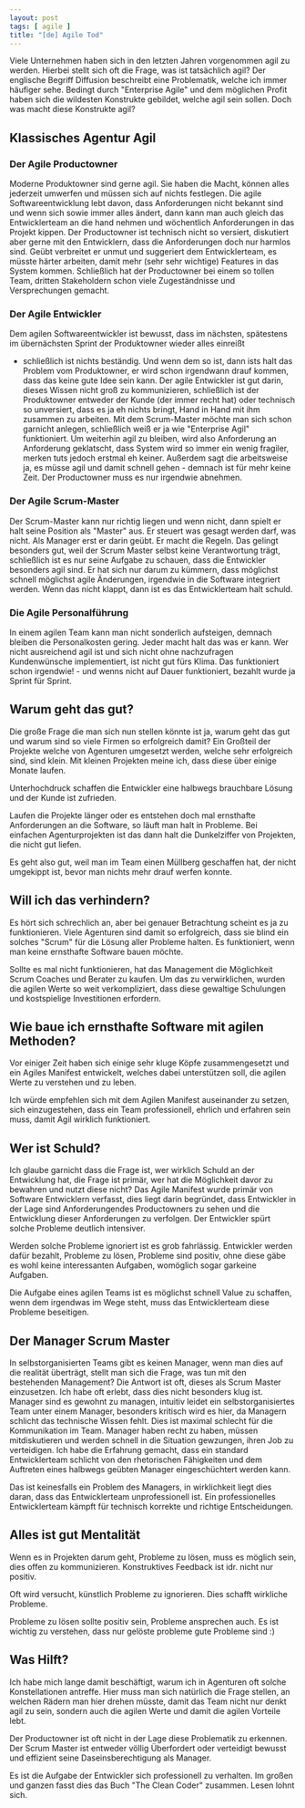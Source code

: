 ```yaml
---
layout: post
tags: [ agile ]
title: "[de] Agile Tod"
---
```



Viele Unternehmen haben sich in den letzten Jahren vorgenommen agil zu werden.
Hierbei stellt sich oft die Frage, was ist tatsächlich agil?
Der englische Begriff Diffusion beschreibt eine Problematik, welche ich immer häufiger sehe.
Bedingt durch "Enterprise Agile" und dem möglichen Profit haben sich die wildesten Konstrukte
gebildet, welche agil sein sollen. Doch was macht diese Konstrukte agil?

## Klassisches Agentur Agil

### Der Agile Productowner
Moderne Produktowner sind gerne agil. Sie haben die Macht, können alles jederzeit umwerfen und müssen sich auf nichts festlegen.
Die agile Softwareentwicklung lebt davon, dass Anforderungen nicht bekannt sind und wenn sich sowie immer alles ändert, dann kann man auch
gleich das Entwicklerteam an die hand nehmen und wöchentlich Anforderungen in das Projekt kippen.
Der Productowner ist technisch nicht so versiert, diskutiert aber gerne mit den Entwicklern, dass die Anforderungen doch nur harmlos sind.
Geübt verbreitet er unmut und suggeriert dem Entwicklerteam, es müsste härter arbeiten, damit mehr (sehr sehr wichtige) Features in das System kommen.
Schließlich hat der Productowner bei einem so tollen Team, dritten Stakeholdern schon viele Zugeständnisse und Versprechungen gemacht.

### Der Agile Entwickler
Dem agilen Softwareentwickler ist bewusst, dass im nächsten, spätestens im übernächsten Sprint der Produktowner wieder alles einreißt
 - schließlich ist nichts beständig.
Und wenn dem so ist, dann ists halt das Problem vom Produktowner, er wird schon irgendwann drauf kommen, dass das keine gute Idee sein kann.
Der agile Entwickler ist gut darin, dieses Wissen nicht groß zu kommunizieren, schließlich ist der Produktowner entweder  der Kunde (der immer recht hat)
oder technisch so unversiert, dass es ja eh nichts bringt, Hand in Hand mit ihm zusammen zu arbeiten.
Mit dem Scrum-Master möchte man sich schon garnicht anlegen, schließlich weiß er ja wie "Enterprise Agil" funktioniert.
Um weiterhin agil zu bleiben, wird also Anforderung an Anforderung geklatscht, dass System wird so immer ein wenig fragiler, merken tuts jedoch erstmal eh keiner.
Außerdem sagt die arbeitsweise ja, es müsse agil und damit schnell gehen - demnach ist für mehr keine Zeit. Der Productowner muss es nur irgendwie abnehmen.

### Der Agile Scrum-Master
Der Scrum-Master kann nur richtig liegen und wenn nicht, dann spielt er halt seine Position als "Master" aus.
Er steuert was gesagt werden darf, was nicht. Als Manager erst er darin geübt.
Er macht die Regeln. Das gelingt besonders gut, weil der Scrum Master selbst keine Verantwortung trägt,
schließlich ist es nur seine Aufgabe zu schauen, dass die Entwickler besonders agil sind.
Er hat sich nur darum zu kümmern, dass möglichst schnell möglichst agile Änderungen, irgendwie in die Software integriert werden.
Wenn das nicht klappt, dann ist es das Entwicklerteam halt schuld.

### Die Agile Personalführung
In einem agilen Team kann man nicht sonderlich aufsteigen, demnach bleiben die Personalkosten gering.
Jeder macht halt das was er kann.
Wer nicht ausreichend agil ist und sich nicht ohne nachzufragen Kundenwünsche implementiert, ist nicht gut fürs Klima.
Das funktioniert schon irgendwie! - und wenns nicht auf Dauer funktioniert, bezahlt wurde ja Sprint für Sprint.

## Warum geht das gut?
Die große Frage die man sich nun stellen könnte ist ja, warum geht das gut und warum sind so viele Firmen so erfolgreich damit?
Ein Großteil der Projekte welche von Agenturen umgesetzt werden, welche sehr erfolgreich sind, sind klein.
Mit kleinen Projekten meine ich, dass diese über einige Monate laufen.

Unterhochdruck schaffen die Entwickler eine halbwegs brauchbare Lösung und der Kunde ist zufrieden.

Laufen die Projekte länger oder es entstehen doch mal ernsthafte Anforderungen an die Software,
so läuft man halt in Probleme.
Bei einfachen Agenturprojekten ist das dann halt die Dunkelziffer von Projekten, die nicht gut liefen.

Es geht also gut, weil man im Team einen Müllberg geschaffen hat,
der nicht umgekippt ist, bevor man nichts mehr drauf werfen konnte.

## Will ich das verhindern?
Es hört sich schrechlich an, aber bei genauer Betrachtung scheint es ja zu funktionieren.
Viele Agenturen sind damit so erfolgreich, dass sie blind ein solches "Scrum" für die Lösung aller Probleme halten.
Es funktioniert, wenn man keine ernsthafte Software bauen möchte.

Sollte es mal nicht funktionieren, hat das Management die Möglichkeit Scrum Coaches und Berater
zu kaufen. Um das zu verwirklichen, wurden die agilen Werte so weit verkompliziert,
dass diese gewaltige Schulungen und kostspielige Investitionen erfordern.


## Wie baue ich ernsthafte Software mit agilen Methoden?
Vor einiger Zeit haben sich einige sehr kluge Köpfe zusammengesetzt und ein Agiles Manifest entwickelt, welches
dabei unterstützen soll, die agilen Werte zu verstehen und zu leben.

Ich würde empfehlen sich mit dem Agilen Manifest auseinander zu setzen, sich einzugestehen,
dass ein Team professionell, ehrlich und erfahren sein muss, damit Agil wirklich funktioniert.

## Wer ist Schuld?
Ich glaube garnicht dass die Frage ist, wer wirklich Schuld an der Entwicklung hat, die Frage ist primär,
wer hat die Möglichkeit davor zu bewahren und nutzt diese nicht?
Das Agile Manifest wurde primär von Software Entwicklern verfasst, dies liegt darin begründet, dass
Entwickler in der Lage sind Anforderungendes Productowners zu sehen und die Entwicklung dieser Anforderungen
zu verfolgen. Der Entwickler spürt solche Probleme deutlich intensiver.

Werden solche Probleme ignoriert ist es grob fahrlässig.
Entwickler werden dafür bezahlt, Probleme zu lösen, Probleme sind positiv, ohne diese
gäbe es wohl keine interessanten Aufgaben, womöglich sogar garkeine Aufgaben.

Die Aufgabe eines agilen Teams ist es möglichst schnell Value zu schaffen,
wenn dem irgendwas im Wege steht, muss das Entwicklerteam diese Probleme beseitigen.

## Der Manager Scrum Master
In selbstorganisierten Teams gibt es keinen Manager, wenn man dies auf die realität überträgt,
stellt man sich die Frage, was tun mit den bestehenden Management?
Die Antwort ist oft, dieses als Scrum Master einzusetzen. Ich habe oft erlebt,
dass dies nicht besonders klug ist. Manager sind es gewohnt zu managen, intuitiv leidet
ein selbstorganisiertes Team unter einem Manager, besonders kritisch wird es hier,
da Managern schlicht das technische Wissen fehlt. Dies ist maximal schlecht für
die Kommunikation im Team. Manager haben recht zu haben, müssen mitdiskutieren und werden
schnell in die Situation gewzungen, ihren Job zu verteidigen.
Ich habe die Erfahrung gemacht, dass ein standard Entwicklerteam schlicht von den
rhetorischen Fähigkeiten und dem Auftreten eines halbwegs geübten Manager eingeschüchtert
werden kann.

Das ist keinesfalls ein Problem des Managers, in wirklichkeit liegt dies daran,
dass das Entwicklerteam unprofessionell ist. Ein professionelles Entwicklerteam
kämpft für technisch korrekte und richtige Entscheidungen.

## Alles ist gut Mentalität
Wenn es in Projekten darum geht, Probleme zu lösen, muss es möglich sein,
dies offen zu kommunizieren. Konstruktives Feedback ist idr. nicht nur positiv.

Oft wird versucht, künstlich Probleme zu ignorieren. Dies schafft wirkliche Probleme.

Probleme zu lösen sollte positiv sein, Probleme ansprechen auch.
Es ist wichtig zu verstehen, dass nur gelöste probleme gute Probleme sind :)


## Was Hilft?
Ich habe mich lange damit beschäftigt, warum ich in Agenturen oft solche Konstellationen antreffe.
Hier muss man sich natürlich die Frage stellen, an welchen Rädern man hier drehen müsste, damit
das Team nicht nur denkt agil zu sein, sondern auch die agilen Werte und damit die agilen Vorteile lebt.

Der Productowner ist oft nicht in der Lage diese Problematik zu erkennen.
Der Scrum Master ist entweder völlig Überfordert oder verteidigt bewusst und effizient
seine Daseinsberechtigung als Manager.

Es ist die Aufgabe der Entwickler sich professionell zu verhalten.
Im großen und ganzen fasst dies das Buch "The Clean Coder" zusammen. Lesen lohnt sich.
